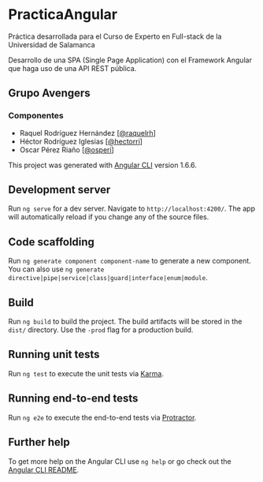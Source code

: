 # PracticaAngular

Práctica desarrollada para el Curso de Experto en Full-stack de la Universidad de Salamanca

Desarrollo de una SPA (Single Page Application) con el Framework Angular que haga uso de una API REST pública.

## Grupo Avengers
### Componentes
+ Raquel Rodríguez Hernández [[@raquelrh](https://github.com/raquelrh)]
+ Héctor Rodríguez Iglesias [[@hectorri](https://github.com/hectorri)]
+ Oscar Pérez Riaño [[@osperi](https://github.com/osperi)]


This project was generated with [Angular CLI](https://github.com/angular/angular-cli) version 1.6.6.

## Development server

Run `ng serve` for a dev server. Navigate to `http://localhost:4200/`. The app will automatically reload if you change any of the source files.

## Code scaffolding

Run `ng generate component component-name` to generate a new component. You can also use `ng generate directive|pipe|service|class|guard|interface|enum|module`.

## Build

Run `ng build` to build the project. The build artifacts will be stored in the `dist/` directory. Use the `-prod` flag for a production build.

## Running unit tests

Run `ng test` to execute the unit tests via [Karma](https://karma-runner.github.io).

## Running end-to-end tests

Run `ng e2e` to execute the end-to-end tests via [Protractor](http://www.protractortest.org/).

## Further help

To get more help on the Angular CLI use `ng help` or go check out the [Angular CLI README](https://github.com/angular/angular-cli/blob/master/README.md).


